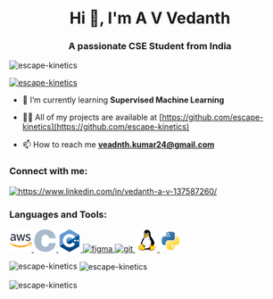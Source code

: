 <h1 align="center">Hi 👋, I'm A V Vedanth</h1>
<h3 align="center">A passionate CSE Student from India</h3>

<p align="left"> <img src="https://komarev.com/ghpvc/?username=escape-kinetics&label=Profile%20views&color=0e75b6&style=flat" alt="escape-kinetics" /> </p>

<p align="left"> <a href="https://github.com/ryo-ma/github-profile-trophy"><img src="https://github-profile-trophy.vercel.app/?username=escape-kinetics" alt="escape-kinetics" /></a> </p>

- 🌱 I’m currently learning **Supervised Machine Learning**

- 👨‍💻 All of my projects are available at [https://github.com/escape-kinetics](https://github.com/escape-kinetics)

- 📫 How to reach me **veadnth.kumar24@gmail.com**

<h3 align="left">Connect with me:</h3>
<p align="left">
<a href="https://linkedin.com/in/https://www.linkedin.com/in/vedanth-a-v-137587260/" target="blank"><img align="center" src="https://raw.githubusercontent.com/rahuldkjain/github-profile-readme-generator/master/src/images/icons/Social/linked-in-alt.svg" alt="https://www.linkedin.com/in/vedanth-a-v-137587260/" height="30" width="40" /></a>
</p>

<h3 align="left">Languages and Tools:</h3>
<p align="left"> <a href="https://aws.amazon.com" target="_blank" rel="noreferrer"> <img src="https://raw.githubusercontent.com/devicons/devicon/master/icons/amazonwebservices/amazonwebservices-original-wordmark.svg" alt="aws" width="40" height="40"/> </a> <a href="https://www.cprogramming.com/" target="_blank" rel="noreferrer"> <img src="https://raw.githubusercontent.com/devicons/devicon/master/icons/c/c-original.svg" alt="c" width="40" height="40"/> </a> <a href="https://www.w3schools.com/cpp/" target="_blank" rel="noreferrer"> <img src="https://raw.githubusercontent.com/devicons/devicon/master/icons/cplusplus/cplusplus-original.svg" alt="cplusplus" width="40" height="40"/> </a> <a href="https://www.figma.com/" target="_blank" rel="noreferrer"> <img src="https://www.vectorlogo.zone/logos/figma/figma-icon.svg" alt="figma" width="40" height="40"/> </a> <a href="https://git-scm.com/" target="_blank" rel="noreferrer"> <img src="https://www.vectorlogo.zone/logos/git-scm/git-scm-icon.svg" alt="git" width="40" height="40"/> </a> <a href="https://www.linux.org/" target="_blank" rel="noreferrer"> <img src="https://raw.githubusercontent.com/devicons/devicon/master/icons/linux/linux-original.svg" alt="linux" width="40" height="40"/> </a> <a href="https://www.python.org" target="_blank" rel="noreferrer"> <img src="https://raw.githubusercontent.com/devicons/devicon/master/icons/python/python-original.svg" alt="python" width="40" height="40"/> </a> </p>

<p><img align="left" src="https://github-readme-stats.vercel.app/api/top-langs?username=escape-kinetics&show_icons=true&locale=en&layout=compact" alt="escape-kinetics" /></p>

<p>&nbsp;<img align="center" src="https://github-readme-stats.vercel.app/api?username=escape-kinetics&show_icons=true&locale=en" alt="escape-kinetics" /></p>

<p><img align="center" src="https://github-readme-streak-stats.herokuapp.com/?user=escape-kinetics&" alt="escape-kinetics" /></p>


